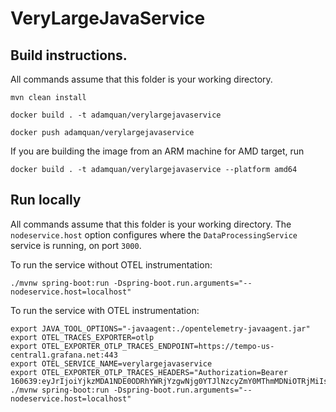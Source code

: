 # VeryLargeJavaService

## Build instructions. 
All commands assume that this folder is your working directory.

```
mvn clean install

docker build . -t adamquan/verylargejavaservice

docker push adamquan/verylargejavaservice
```

If you are building the image from an ARM machine for AMD target, run

```
docker build . -t adamquan/verylargejavaservice --platform amd64
```

## Run locally
All commands assume that this folder is your working directory. The `nodeservice.host` option configures where the `DataProcessingService` service is running, on port `3000`.

To run the service without OTEL instrumentation:
```
./mvnw spring-boot:run -Dspring-boot.run.arguments="--nodeservice.host=localhost"
```

To run the service with OTEL instrumentation:
```
export JAVA_TOOL_OPTIONS="-javaagent:./opentelemetry-javaagent.jar"
export OTEL_TRACES_EXPORTER=otlp
export OTEL_EXPORTER_OTLP_TRACES_ENDPOINT=https://tempo-us-central1.grafana.net:443
export OTEL_SERVICE_NAME=verylargejavaservice
export OTEL_EXPORTER_OTLP_TRACES_HEADERS="Authorization=Bearer 160639:eyJrIjoiYjkzMDA1NDE0ODRhYWRjYzgwNjg0YTJlNzcyZmY0MThmMDNiOTRjMiIsIm4iOiJ0ZXN0IiwiaWQiOjYwMTM4MH0="
./mvnw spring-boot:run -Dspring-boot.run.arguments="--nodeservice.host=localhost"
```
